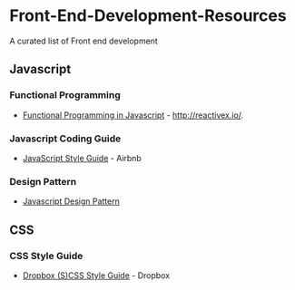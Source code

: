 # Front-End-Development-Resources
A curated list of Front end development

## Javascript

### Functional Programming

* [Functional Programming in Javascript](http://reactivex.io/learnrx/) - http://reactivex.io/.

### Javascript Coding Guide

* [JavaScript Style Guide](https://github.com/airbnb/javascript) - Airbnb

### Design Pattern
* [Javascript Design Pattern](https://addyosmani.com/resources/essentialjsdesignpatterns/book/) 

## CSS

### CSS Style Guide

* [Dropbox (S)CSS Style Guide](https://github.com/dropbox/css-style-guide) - Dropbox

